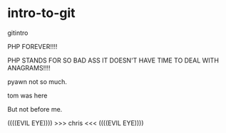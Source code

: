 intro-to-git
============

gitintro

PHP FOREVER!!!!

PHP STANDS FOR SO BAD ASS IT DOESN'T HAVE TIME TO DEAL WITH ANAGRAMS!!!!

pyawn not so much.

tom was here

But not before me.


((((EVIL EYE)))) >>> chris <<< ((((EVIL EYE))))
